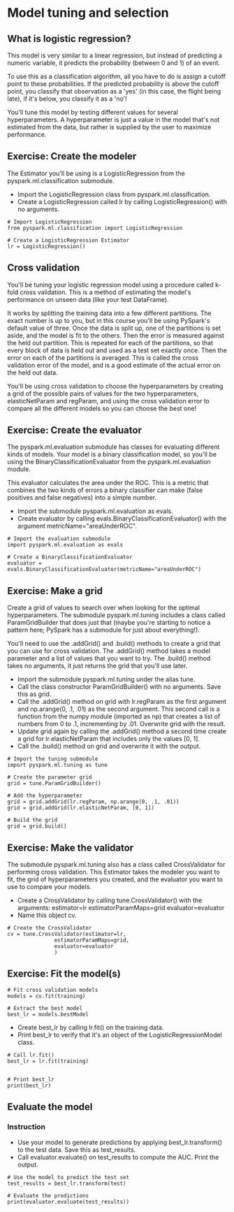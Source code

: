 # Model tuning and selection

## What is logistic regression?

This model is very similar to a linear regression, but instead of predicting a numeric variable, it predicts the probability (between 0 and 1) of an event.

To use this as a classification algorithm, all you have to do is assign a cutoff point to these probabilities. If the predicted probability is above the cutoff point, you classify that observation as a 'yes' (in this case, the flight being late), if it's below, you classify it as a 'no'!

You'll tune this model by testing different values for several hyperparameters. A hyperparameter is just a value in the model that's not estimated from the data, but rather is supplied by the user to maximize performance. 

## Exercise: Create the modeler

The Estimator you'll be using is a LogisticRegression from the pyspark.ml.classification submodule.

* Import the LogisticRegression class from pyspark.ml.classification.
* Create a LogisticRegression called lr by calling LogisticRegression() with no arguments.


```
# Import LogisticRegression
from pyspark.ml.classification import LogisticRegression

# Create a LogisticRegression Estimator
lr = LogisticRegression()
```

## Cross validation

You'll be tuning your logistic regression model using a procedure called k-fold cross validation. This is a method of estimating the model's performance on unseen data (like your test DataFrame).

It works by splitting the training data into a few different partitions. The exact number is up to you, but in this course you'll be using PySpark's default value of three. Once the data is split up, one of the partitions is set aside, and the model is fit to the others. Then the error is measured against the held out partition. This is repeated for each of the partitions, so that every block of data is held out and used as a test set exactly once. Then the error on each of the partitions is averaged. This is called the cross validation error of the model, and is a good estimate of the actual error on the held out data.

You'll be using cross validation to choose the hyperparameters by creating a grid of the possible pairs of values for the two hyperparameters, elasticNetParam and regParam, and using the cross validation error to compare all the different models so you can choose the best one!

## Exercise: Create the evaluator

The pyspark.ml.evaluation submodule has classes for evaluating different kinds of models. Your model is a binary classification model, so you'll be using the BinaryClassificationEvaluator from the pyspark.ml.evaluation module.

This evaluator calculates the area under the ROC. This is a metric that combines the two kinds of errors a binary classifier can make (false positives and false negatives) into a simple number.

* Import the submodule pyspark.ml.evaluation as evals.
* Create evaluator by calling evals.BinaryClassificationEvaluator() with the argument metricName="areaUnderROC".

```
# Import the evaluation submodule
import pyspark.ml.evaluation as evals

# Create a BinaryClassificationEvaluator
evaluator = evals.BinaryClassificationEvaluator(metricName="areaUnderROC")
```

## Exercise: Make a grid

Create a grid of values to search over when looking for the optimal hyperparameters. The submodule pyspark.ml.tuning includes a class called ParamGridBuilder that does just that (maybe you're starting to notice a pattern here; PySpark has a submodule for just about everything!).

You'll need to use the .addGrid() and .build() methods to create a grid that you can use for cross validation. The .addGrid() method takes a model parameter and a list of values that you want to try. The .build() method takes no arguments, it just returns the grid that you'll use later.

* Import the submodule pyspark.ml.tuning under the alias tune.
* Call the class constructor ParamGridBuilder() with no arguments. Save this as grid.
* Call the .addGrid() method on grid with lr.regParam as the first argument and np.arange(0, .1, .01) as the second argument. This second call is a function from the numpy module (imported as np) that creates a list of numbers from 0 to .1, incrementing by .01. Overwrite grid with the result.
* Update grid again by calling the .addGrid() method a second time create a grid for lr.elasticNetParam that includes only the values [0, 1].
* Call the .build() method on grid and overwrite it with the output.

```
# Import the tuning submodule
import pyspark.ml.tuning as tune

# Create the parameter grid
grid = tune.ParamGridBuilder()

# Add the hyperparameter
grid = grid.addGrid(lr.regParam, np.arange(0, .1, .01))
grid = grid.addGrid(lr.elasticNetParam, [0, 1])

# Build the grid
grid = grid.build()
```

## Exercise: Make the validator

The submodule pyspark.ml.tuning also has a class called CrossValidator for performing cross validation. This Estimator takes the modeler you want to fit, the grid of hyperparameters you created, and the evaluator you want to use to compare your models.

* Create a CrossValidator by calling tune.CrossValidator() with the arguments:
estimator=lr
estimatorParamMaps=grid
evaluator=evaluator
* Name this object cv.

```
# Create the CrossValidator
cv = tune.CrossValidator(estimator=lr,
               estimatorParamMaps=grid,
               evaluator=evaluator
               )
```

## Exercise: Fit the model(s)

```
# Fit cross validation models
models = cv.fit(training)

# Extract the best model
best_lr = models.bestModel
```

* Create best_lr by calling lr.fit() on the training data.
* Print best_lr to verify that it's an object of the LogisticRegressionModel class.

```
# Call lr.fit()
best_lr = lr.fit(training)


# Print best_lr
print(best_lr)
```


## Evaluate the model

### Instruction

* Use your model to generate predictions by applying best_lr.transform() to the test data. Save this as test_results.
* Call evaluator.evaluate() on test_results to compute the AUC. Print the output.

```
# Use the model to predict the test set
test_results = best_lr.transform(test)

# Evaluate the predictions
print(evaluator.evaluate(test_results))
```